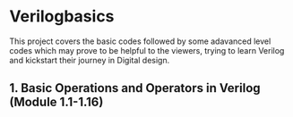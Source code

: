 # Verilogbasics
This project covers the basic codes followed by some adavanced level codes which may prove to be helpful to the viewers, trying to learn Verilog and kickstart their journey in Digital design.

## 1. Basic Operations and Operators in Verilog **(Module 1.1-1.16)**
